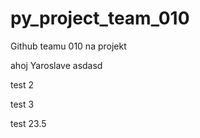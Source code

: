 # py_project_team_010
Github teamu 010 na projekt 



ahoj Yaroslave
asdasd


test 2


test 3

test 23.5
